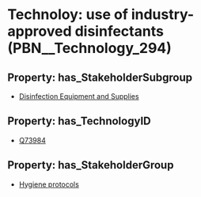 # Technoloy: __use of industry-approved disinfectants__ (PBN__Technology_294)

## Property: has_StakeholderSubgroup

* [Disinfection Equipment and Supplies](PBN__TechSubgroup_87)

## Property: has_TechnologyID

* [Q73984](Q73984)

## Property: has_StakeholderGroup

* [Hygiene protocols](PBN__TechGroup_9)

